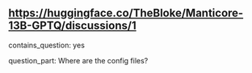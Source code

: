 ## https://huggingface.co/TheBloke/Manticore-13B-GPTQ/discussions/1

contains_question: yes

question_part: Where are the config files?
